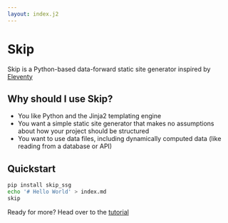 ```yaml
---
layout: index.j2
---
```

# Skip

Skip is a Python-based data-forward static site generator inspired by [Eleventy](https://11ty.dev)

## Why should I use Skip?

- You like Python and the Jinja2 templating engine
- You want a simple static site generator that makes no assumptions about how your project should be structured
- You want to use data files, including dynamically computed data (like reading from a database or API)

## Quickstart

``` bash
pip install skip_ssg
echo '# Hello World' > index.md
skip
```

Ready for more? Head over to the [tutorial](/tutorial/getting-started)